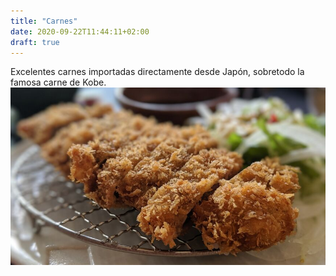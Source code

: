 ```yaml
---
title: "Carnes"
date: 2020-09-22T11:44:11+02:00
draft: true
---
```


Excelentes carnes importadas directamente desde Japón, sobretodo la famosa carne de Kobe.
![Carnes](carnes.jpg)
